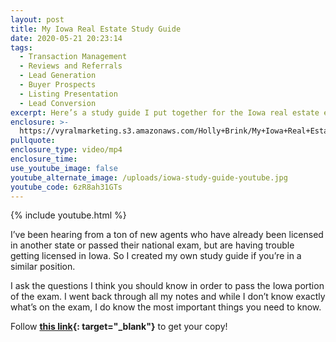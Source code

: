 ```yaml
---
layout: post
title: My Iowa Real Estate Study Guide
date: 2020-05-21 20:23:14
tags:
  - Transaction Management
  - Reviews and Referrals
  - Lead Generation
  - Buyer Prospects
  - Listing Presentation
  - Lead Conversion
excerpt: Here’s a study guide I put together for the Iowa real estate exam.
enclosure: >-
  https://vyralmarketing.s3.amazonaws.com/Holly+Brink/My+Iowa+Real+Estate+Study+Guide.mp4
pullquote:
enclosure_type: video/mp4
enclosure_time:
use_youtube_image: false
youtube_alternate_image: /uploads/iowa-study-guide-youtube.jpg
youtube_code: 6zR8ah31GTs
---
```


{% include youtube.html %}

I’ve been hearing from a ton of new agents who have already been licensed in another state or passed their national exam, but are having trouble getting licensed in Iowa. So I created my own study guide if you’re in a similar position.

I ask the questions I think you should know in order to pass the Iowa portion of the exam. I went back through all my notes and while I don’t know exactly what’s on the exam, I do know the most important things you need to know.

Follow **[this link](https://docs.google.com/forms/d/e/1FAIpQLSdRz2yANMxUhetAFRcV4OAH8XQ-hUg5ETAmEU9W6QbgnBKcuA/viewform){: target="_blank"}** to get your copy\!